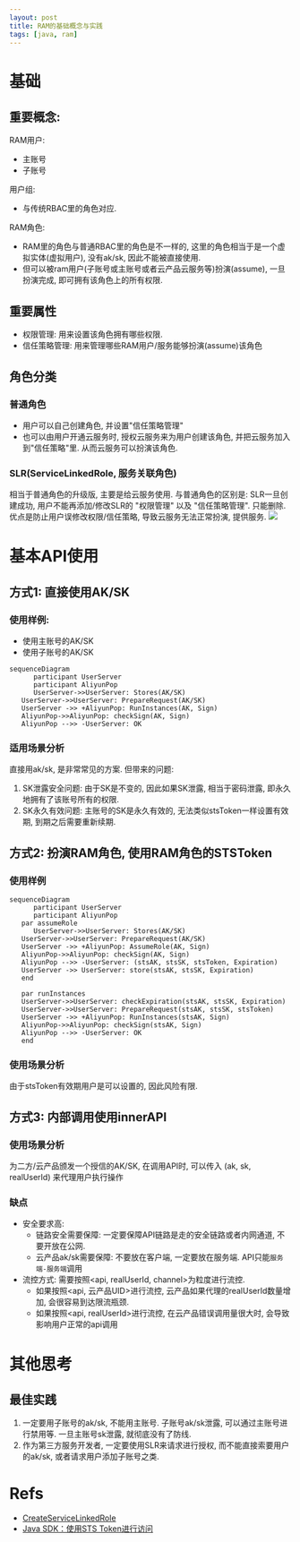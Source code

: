 ```yaml
---
layout: post
title: RAM的基础概念与实践
tags: [java, ram]
---
```


# 基础
## 重要概念: 

RAM用户:
- 主账号
- 子账号

用户组: 
- 与传统RBAC里的角色对应.

RAM角色: 
- RAM里的角色与普通RBAC里的角色是不一样的, 这里的角色相当于是一个虚拟实体(虚拟用户), 没有ak/sk, 因此不能被直接使用. 
- 但可以被ram用户(子账号或主账号或者云产品云服务等)扮演(assume), 一旦扮演完成, 即可拥有该角色上的所有权限.

## 重要属性
- 权限管理: 用来设置该角色拥有哪些权限.
- 信任策略管理: 用来管理哪些RAM用户/服务能够扮演(assume)该角色

## 角色分类
### 普通角色
- 用户可以自己创建角色, 并设置"信任策略管理"
- 也可以由用户开通云服务时, 授权云服务来为用户创建该角色, 并把云服务加入到"信任策略"里. 从而云服务可以扮演该角色.

### SLR(ServiceLinkedRole, 服务关联角色)
相当于普通角色的升级版, 主要是给云服务使用. 
与普通角色的区别是: SLR一旦创建成功, 用户不能再添加/修改SLR的 "权限管理" 以及 "信任策略管理". 只能删除. 
优点是防止用户误修改权限/信任策略, 导致云服务无法正常扮演, 提供服务.
![](https://davywalker-bucket.oss-cn-shanghai.aliyuncs.com/img/202207042218061.png)

# 基本API使用
## 方式1: 直接使用AK/SK
### 使用样例: 
- 使用主账号的AK/SK
- 使用子账号的AK/SK 

```mermaid
sequenceDiagram
      participant UserServer
      participant AliyunPop
      UserServer->>UserServer: Stores(AK/SK)
   UserServer->>UserServer: PrepareRequest(AK/SK)
   UserServer ->> +AliyunPop: RunInstances(AK, Sign)
   AliyunPop->>AliyunPop: checkSign(AK, Sign)
   AliyunPop -->> -UserServer: OK
```

### 适用场景分析
直接用ak/sk, 是非常常见的方案. 但带来的问题: 
1. SK泄露安全问题: 由于SK是不变的, 因此如果SK泄露, 相当于密码泄露, 即永久地拥有了该账号所有的权限.
2. SK永久有效问题: 主账号的SK是永久有效的, 无法类似stsToken一样设置有效期, 到期之后需要重新续期. 

## 方式2: 扮演RAM角色, 使用RAM角色的STSToken

### 使用样例
```mermaid
sequenceDiagram
      participant UserServer
      participant AliyunPop
   par assumeRole
      UserServer->>UserServer: Stores(AK/SK)
   UserServer->>UserServer: PrepareRequest(AK/SK)
   UserServer ->> +AliyunPop: AssumeRole(AK, Sign)
   AliyunPop->>AliyunPop: checkSign(AK, Sign)
   AliyunPop -->> -UserServer: (stsAK, stsSK, stsToken, Expiration)
   UserServer ->> UserServer: store(stsAK, stsSK, Expiration)
   end

   par runInstances
   UserServer->>UserServer: checkExpiration(stsAK, stsSK, Expiration)
   UserServer->>UserServer: PrepareRequest(stsAK, stsSK, stsToken)
   UserServer ->> +AliyunPop: RunInstances(stsAK, Sign)
   AliyunPop->>AliyunPop: checkSign(stsAK, Sign)
   AliyunPop -->> -UserServer: OK
   end
```

### 使用场景分析
由于stsToken有效期用户是可以设置的, 因此风险有限.


## 方式3: 内部调用使用innerAPI

### 使用场景分析
为二方/云产品颁发一个授信的AK/SK, 在调用API时, 可以传入 (ak, sk, realUserId) 来代理用户执行操作

### 缺点
- 安全要求高: 
  - 链路安全需要保障: 一定要保障API链路是走的安全链路或者内网通道, 不要开放在公网.
  - 云产品ak/sk需要保障: 不要放在客户端, 一定要放在服务端. API只能`服务端-服务端`调用
- 流控方式: 需要按照<api, realUserId, channel>为粒度进行流控.
  - 如果按照<api, 云产品UID>进行流控, 云产品如果代理的realUserId数量增加, 会很容易到达限流瓶颈. 
  - 如果按照<api, realUserId>进行流控, 在云产品错误调用量很大时, 会导致影响用户正常的api调用


# 其他思考
## 最佳实践
1. 一定要用子账号的ak/sk, 不能用主账号. 子账号ak/sk泄露, 可以通过主账号进行禁用等. 一旦主账号sk泄露, 就彻底没有了防线.
2. 作为第三方服务开发者, 一定要使用SLR来请求进行授权, 而不能直接索要用户的ak/sk, 或者请求用户添加子账号之类.

# Refs
- [CreateServiceLinkedRole](https://next.api.aliyun.com/document/Rds/2014-08-15/CreateServiceLinkedRole)
- [Java SDK：使用STS Token进行访问](https://developer.aliyun.com/ask/213942?spm=5176.21213303.J_6704733920.26.5c103eda7AvbNH&scm=20140722.S_community%40%40%E9%97%AE%E7%AD%94%40%40213942._.ID_community%40%40%E9%97%AE%E7%AD%94%40%40213942-RL_sts%20token-LOC_main-OR_ser-V_2-P0_6)




